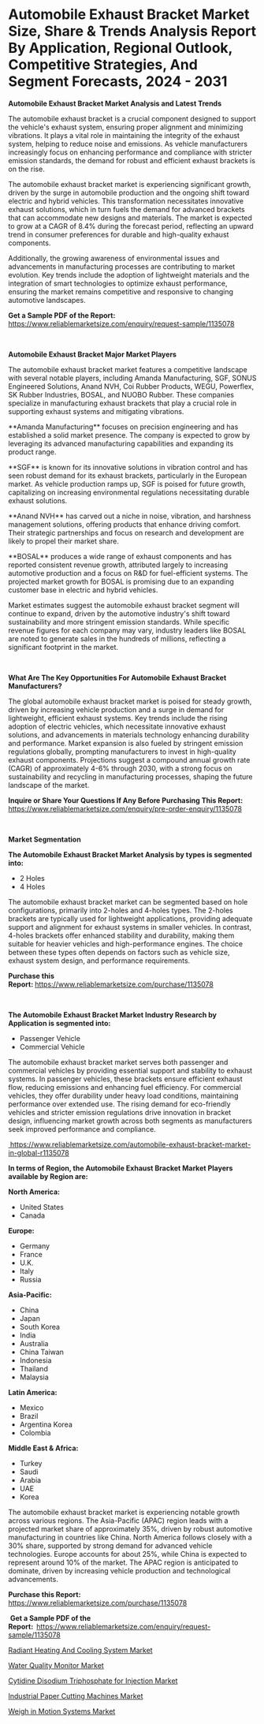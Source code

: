 <p><h1>Automobile Exhaust Bracket Market Size, Share & Trends Analysis Report By Application, Regional Outlook, Competitive Strategies, And Segment Forecasts, 2024 - 2031</h1></p><p><strong>Automobile Exhaust Bracket Market Analysis and Latest Trends</strong></p>
<p><p>The automobile exhaust bracket is a crucial component designed to support the vehicle's exhaust system, ensuring proper alignment and minimizing vibrations. It plays a vital role in maintaining the integrity of the exhaust system, helping to reduce noise and emissions. As vehicle manufacturers increasingly focus on enhancing performance and compliance with stricter emission standards, the demand for robust and efficient exhaust brackets is on the rise.</p><p>The automobile exhaust bracket market is experiencing significant growth, driven by the surge in automobile production and the ongoing shift toward electric and hybrid vehicles. This transformation necessitates innovative exhaust solutions, which in turn fuels the demand for advanced brackets that can accommodate new designs and materials. The market is expected to grow at a CAGR of 8.4% during the forecast period, reflecting an upward trend in consumer preferences for durable and high-quality exhaust components.</p><p>Additionally, the growing awareness of environmental issues and advancements in manufacturing processes are contributing to market evolution. Key trends include the adoption of lightweight materials and the integration of smart technologies to optimize exhaust performance, ensuring the market remains competitive and responsive to changing automotive landscapes.</p></p>
<p><strong>Get a Sample PDF of the Report:&nbsp;</strong> <a href="https://www.reliablemarketsize.com/enquiry/request-sample/1135078?utm_campaign=1903&utm_medium=2&utm_source=Github&utm_content=ia&utm_term=20122024&utm_id=automobile-exhaust-bracket">https://www.reliablemarketsize.com/enquiry/request-sample/1135078</a></p>
<p>&nbsp;</p>
<p><strong>Automobile Exhaust Bracket Major Market Players</strong></p>
<p><p>The automobile exhaust bracket market features a competitive landscape with several notable players, including Amanda Manufacturing, SGF, SONUS Engineered Solutions, Anand NVH, Coi Rubber Products, WEGU, Powerflex, SK Rubber Industries, BOSAL, and NUOBO Rubber. These companies specialize in manufacturing exhaust brackets that play a crucial role in supporting exhaust systems and mitigating vibrations.</p><p>**Amanda Manufacturing** focuses on precision engineering and has established a solid market presence. The company is expected to grow by leveraging its advanced manufacturing capabilities and expanding its product range. </p><p>**SGF** is known for its innovative solutions in vibration control and has seen robust demand for its exhaust brackets, particularly in the European market. As vehicle production ramps up, SGF is poised for future growth, capitalizing on increasing environmental regulations necessitating durable exhaust solutions.</p><p>**Anand NVH** has carved out a niche in noise, vibration, and harshness management solutions, offering products that enhance driving comfort. Their strategic partnerships and focus on research and development are likely to propel their market share.</p><p>**BOSAL** produces a wide range of exhaust components and has reported consistent revenue growth, attributed largely to increasing automotive production and a focus on R&D for fuel-efficient systems. The projected market growth for BOSAL is promising due to an expanding customer base in electric and hybrid vehicles.</p><p>Market estimates suggest the automobile exhaust bracket segment will continue to expand, driven by the automotive industry's shift toward sustainability and more stringent emission standards. While specific revenue figures for each company may vary, industry leaders like BOSAL are noted to generate sales in the hundreds of millions, reflecting a significant footprint in the market.</p></p>
<p>&nbsp;</p>
<p><strong>What Are The Key Opportunities For Automobile Exhaust Bracket Manufacturers?</strong></p>
<p><p>The global automobile exhaust bracket market is poised for steady growth, driven by increasing vehicle production and a surge in demand for lightweight, efficient exhaust systems. Key trends include the rising adoption of electric vehicles, which necessitate innovative exhaust solutions, and advancements in materials technology enhancing durability and performance. Market expansion is also fueled by stringent emission regulations globally, prompting manufacturers to invest in high-quality exhaust components. Projections suggest a compound annual growth rate (CAGR) of approximately 4-6% through 2030, with a strong focus on sustainability and recycling in manufacturing processes, shaping the future landscape of the market.</p></p>
<p><strong>Inquire or Share Your Questions If Any Before Purchasing This Report:</strong> <a href="https://www.reliablemarketsize.com/enquiry/pre-order-enquiry/1135078?utm_campaign=1903&utm_medium=2&utm_source=Github&utm_content=ia&utm_term=20122024&utm_id=automobile-exhaust-bracket">https://www.reliablemarketsize.com/enquiry/pre-order-enquiry/1135078</a></p>
<p>&nbsp;</p>
<p><strong>Market Segmentation</strong></p>
<p><strong>The Automobile Exhaust Bracket Market Analysis by types is segmented into:</strong></p>
<p><ul><li>2 Holes</li><li>4 Holes</li></ul></p>
<p><p>The automobile exhaust bracket market can be segmented based on hole configurations, primarily into 2-holes and 4-holes types. The 2-holes brackets are typically used for lightweight applications, providing adequate support and alignment for exhaust systems in smaller vehicles. In contrast, 4-holes brackets offer enhanced stability and durability, making them suitable for heavier vehicles and high-performance engines. The choice between these types often depends on factors such as vehicle size, exhaust system design, and performance requirements.</p></p>
<p><strong>Purchase this Report:&nbsp;</strong><a href="https://www.reliablemarketsize.com/purchase/1135078?utm_campaign=1903&utm_medium=2&utm_source=Github&utm_content=ia&utm_term=20122024&utm_id=automobile-exhaust-bracket">https://www.reliablemarketsize.com/purchase/1135078</a></p>
<p>&nbsp;</p>
<p><strong>The Automobile Exhaust Bracket Market Industry Research by Application is segmented into:</strong></p>
<p><ul><li>Passenger Vehicle</li><li>Commercial Vehicle</li></ul></p>
<p><p>The automobile exhaust bracket market serves both passenger and commercial vehicles by providing essential support and stability to exhaust systems. In passenger vehicles, these brackets ensure efficient exhaust flow, reducing emissions and enhancing fuel efficiency. For commercial vehicles, they offer durability under heavy load conditions, maintaining performance over extended use. The rising demand for eco-friendly vehicles and stricter emission regulations drive innovation in bracket design, influencing market growth across both segments as manufacturers seek improved performance and compliance.</p></p>
<p><a href="https://www.reliablemarketsize.com/automobile-exhaust-bracket-market-in-global-r1135078?utm_campaign=1903&utm_medium=2&utm_source=Github&utm_content=ia&utm_term=20122024&utm_id=automobile-exhaust-bracket">&nbsp;https://www.reliablemarketsize.com/automobile-exhaust-bracket-market-in-global-r1135078</a></p>
<p><strong>In terms of Region, the Automobile Exhaust Bracket Market Players available by Region are:</strong></p>
<p>
    <p> <strong> North America: </strong>
        <ul>
            <li>United States</li>
            <li>Canada</li>
        </ul>
        </p> 
    <p> <strong> Europe: </strong>
        <ul>
            <li>Germany</li>
            <li>France</li>
            <li>U.K.</li>
            <li>Italy</li>
            <li>Russia</li>
        </ul>
        </p> 
    <p> <strong> Asia-Pacific: </strong>
        <ul>
            <li>China</li>
            <li>Japan</li>
            <li>South Korea</li>
            <li>India</li>
            <li>Australia</li>
            <li>China Taiwan</li>
            <li>Indonesia</li>
            <li>Thailand</li>
            <li>Malaysia</li>
        </ul>
        </p> 
    <p> <strong> Latin America: </strong>
        <ul>
            <li>Mexico</li>
            <li>Brazil</li>
            <li>Argentina Korea</li>
            <li>Colombia</li>
        </ul>
        </p> 
    <p> <strong> Middle East & Africa: </strong>
        <ul>
            <li>Turkey</li>
            <li>Saudi</li>
            <li>Arabia</li>
            <li>UAE</li>
            <li>Korea</li>
        </ul>
    </p>
    </p>
<p><p>The automobile exhaust bracket market is experiencing notable growth across various regions. The Asia-Pacific (APAC) region leads with a projected market share of approximately 35%, driven by robust automotive manufacturing in countries like China. North America follows closely with a 30% share, supported by strong demand for advanced vehicle technologies. Europe accounts for about 25%, while China is expected to represent around 10% of the market. The APAC region is anticipated to dominate, driven by increasing vehicle production and technological advancements.</p></p>
<p><strong>Purchase this Report: </strong><a href="https://www.reliablemarketsize.com/purchase/1135078?utm_campaign=1903&utm_medium=2&utm_source=Github&utm_content=ia&utm_term=20122024&utm_id=automobile-exhaust-bracket">https://www.reliablemarketsize.com/purchase/1135078</a></p>
<p>&nbsp;<strong>Get a Sample PDF of the Report:&nbsp;&nbsp;</strong><a href="https://www.reliablemarketsize.com/enquiry/request-sample/1135078?utm_campaign=1903&utm_medium=2&utm_source=Github&utm_content=ia&utm_term=20122024&utm_id=automobile-exhaust-bracket">https://www.reliablemarketsize.com/enquiry/request-sample/1135078</a></p>
<p><strong></strong></p>
<p><p><a href="https://www.linkedin.com/pulse/radiant-heating-cooling-system-market-analysis-highlights-growth-0mfhe?utm_campaign=1903&utm_medium=2&utm_source=Github&utm_content=ia&utm_term=20122024&utm_id=automobile-exhaust-bracket">Radiant Heating And Cooling System Market</a></p><p><a href="https://www.linkedin.com/pulse/global-water-quality-monitor-market-set-grow-despite-vamfe?utm_campaign=1903&utm_medium=2&utm_source=Github&utm_content=ia&utm_term=20122024&utm_id=automobile-exhaust-bracket">Water Quality Monitor Market</a></p><p><a href="https://github.com/ashepherd82/Market-Research-Report-List-6/blob/main/cytidine-disodium-triphosphate-for-injection-market.md?utm_campaign=1903&utm_medium=2&utm_source=Github&utm_content=ia&utm_term=20122024&utm_id=automobile-exhaust-bracket">Cytidine Disodium Triphosphate for Injection Market</a></p><p><a href="https://www.linkedin.com/pulse/industrial-paper-cutting-machines-market-from-20242031-in-depth-fazke?utm_campaign=1903&utm_medium=2&utm_source=Github&utm_content=ia&utm_term=20122024&utm_id=automobile-exhaust-bracket">Industrial Paper Cutting Machines Market</a></p><p><a href="https://www.linkedin.com/pulse/growth-segmentation-144-cagr-forecast-weigh-motion-systems-czmne?utm_campaign=1903&utm_medium=2&utm_source=Github&utm_content=ia&utm_term=20122024&utm_id=automobile-exhaust-bracket">Weigh in Motion Systems Market</a></p></p>